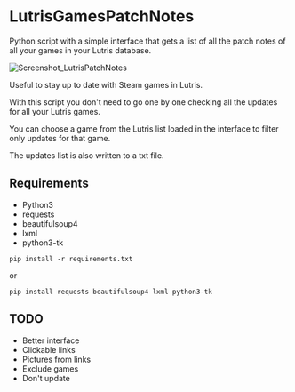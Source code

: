# LutrisGamesPatchNotes
Python script with a simple interface that gets a list of all the patch notes of all your games in your Lutris database.

![Screenshot_LutrisPatchNotes](https://github.com/user-attachments/assets/8a23226d-9d07-47f5-b037-46eb5ffe74f8)

Useful to stay up to date with Steam games in Lutris.

With this script you don't need to go one by one checking all the updates for all your Lutris games.

You can choose a game from the Lutris list loaded in the interface to filter only updates for that game.

The updates list is also written to a txt file.

## Requirements
- Python3
- requests
- beautifulsoup4
- lxml
- python3-tk

```
pip install -r requirements.txt
```
or
```
pip install requests beautifulsoup4 lxml python3-tk
```
## TODO
- Better interface
- Clickable links
- Pictures from links
- Exclude games
- Don't update

